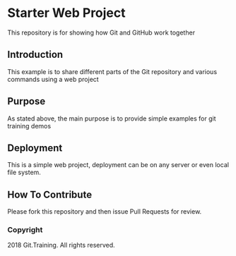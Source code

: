 # Starter Web Project

This repository is for showing how Git and GitHub work together

## Introduction

This example is to share different parts of the Git repository and various commands using a web project

## Purpose

As stated above, the main purpose is to provide simple examples for git training demos

## Deployment

This is a simple web project, deployment can be on any server or even local file system.

## How To Contribute

Please fork this repository and then issue Pull Requests for review.

### Copyright

2018 Git.Training. All rights reserved.